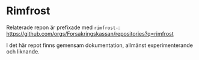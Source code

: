 # Rimfrost

Relaterade repon är prefixade med `rimfrost-`: https://github.com/orgs/Forsakringskassan/repositories?q=rimfrost

I det här repot finns gemensam dokumentation, allmänst experimenterande och liknande.

